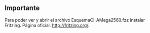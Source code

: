 ## Importante
Para poder ver y abrir el archivo EsquemaCI-AMega2560.fzz instalar Fritzing. Página oficial: http://fritzing.org/.
